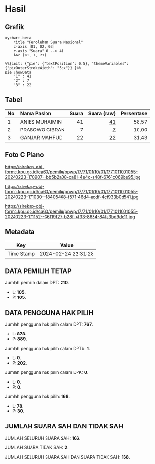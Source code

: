 # Hasil

## Grafik

```mermaid
xychart-beta
    title "Perolehan Suara Nasional"
    x-axis [01, 02, 03]
    y-axis "Suara" 0 --> 41
    bar [41, 7, 22]
```

```mermaid
%%{init: {"pie": {"textPosition": 0.5}, "themeVariables": {"pieOuterStrokeWidth": "5px"}} }%%
pie showData
    "1" : 41
    "2" : 7
    "3" : 22
```

## Tabel

| No. | Nama Paslon    | Suara | Suara (raw) | Persentase |
|:--- |:-------------- | -----:| -----------:| ----------:|
| 1   | ANIES MUHAIMIN | 41    | [41][p-1]   | 58,57      |
| 2   | PRABOWO GIBRAN | 7     | [7][p-2]    | 10,00      |
| 3   | GANJAR MAHFUD  | 22    | [22][p-3]   | 31,43      |


[p-1]: https://github.com/gigit-pemilu/pemilu-2024/blob/main/pilpres/hitung-suara/sub/17-bengkulu/sub/71-kota-bengkulu/sub/01-selebar/sub/1001-pagar-dewa/sub/055-tps/sub/paslon-1.txt
[p-2]: https://github.com/gigit-pemilu/pemilu-2024/blob/main/pilpres/hitung-suara/sub/17-bengkulu/sub/71-kota-bengkulu/sub/01-selebar/sub/1001-pagar-dewa/sub/055-tps/sub/paslon-2.txt
[p-3]: https://github.com/gigit-pemilu/pemilu-2024/blob/main/pilpres/hitung-suara/sub/17-bengkulu/sub/71-kota-bengkulu/sub/01-selebar/sub/1001-pagar-dewa/sub/055-tps/sub/paslon-3.txt

## Foto C Plano

https://sirekap-obj-formc.kpu.go.id/ca60/pemilu/ppwp/17/71/01/10/01/1771011001055-20240223-170907--bb5b2a08-ca81-4e4c-a48f-6761c069be95.jpg

https://sirekap-obj-formc.kpu.go.id/ca60/pemilu/ppwp/17/71/01/10/01/1771011001055-20240223-171030--18405468-f571-46d4-acdf-4cf933b0d541.jpg

https://sirekap-obj-formc.kpu.go.id/ca60/pemilu/ppwp/17/71/01/10/01/1771011001055-20240223-171152--36f19f27-b28f-4f33-8634-84fa3bd9de11.jpg


## Metadata

| Key        | Value               |
| ---------- | ------------------- |
| Time Stamp | 2024-02-24 22:31:28 |


## DATA PEMILIH TETAP

Jumlah pemilih dalam DPT: **210**.
 * L: **105**.
 * P: **105**.

## DATA PENGGUNA HAK PILIH

Jumlah pengguna hak pilih dalam DPT: **767**.
 * L: **878**.
 * P: **889**.

Jumlah pengguna hak pilih dalam DPTb: **1**.
 * L: **0**.
 * P: **202**.

Jumlah pengguna hak pilih dalam DPK: **0**.
 * L: **0**.
 * P: **0**.

Jumlah pengguna hak pilih: **168**.
 * L: **78**.
 * P: **30**.

## JUMLAH SUARA SAH DAN TIDAK SAH

JUMLAH SELURUH SUARA SAH: **166**.

JUMLAH SUARA TIDAK SAH: **2**.

JUMLAH SELURUH SUARA SAH DAN SUARA TIDAK SAH: **168**.



